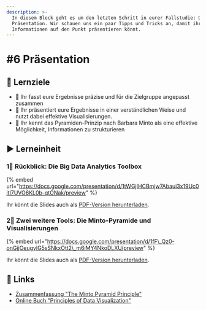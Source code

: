 ```yaml
---
description: >-
  In diesem Block geht es um den letzten Schritt in eurer Fallstudie: Die
  Präsentation. Wir schauen uns ein paar Tipps und Tricks an, damit ihr eure
  Informationen auf den Punkt präsentieren könnt.
---
```


# \#6 Präsentation

## 🎯 Lernziele

* 🎯 Ihr fasst eure Ergebnisse präzise und für die Zielgruppe angepasst zusammen 
* 🎯 Ihr präsentiert eure Ergebnisse in einer verständlichen Weise und nutzt dabei effektive Visualisierungen. 
* 🎯 Ihr kennt das Pyramiden-Prinzip nach Barbara Minto als eine effektive Möglichkeit, Informationen zu strukturieren

## ▶ Lerneinheit

### 1⃣ Rückblick: Die Big Data Analytics Toolbox

{% embed url="https://docs.google.com/presentation/d/1tWGjIHCBmjw7Abaui3x19Uc0itI7UVO6KL0b-qtONak/preview" %}

Ihr könnt die Slides auch als [PDF-Version herunterladen](https://docs.google.com/presentation/d/1tWGjIHCBmjw7Abaui3x19Uc0itI7UVO6KL0b-qtONak/export/pdf).

### 2⃣ Zwei weitere Tools: Die Minto-Pyramide und Visualisierungen

{% embed url="https://docs.google.com/presentation/d/1fF\_Qz0-onGjjOeugylG5sSNkxOtt2\_m6iMY4NkoDLXU/preview" %}

Ihr könnt die Slides auch als [PDF-Version herunterladen](https://docs.google.com/presentation/d/1fF_Qz0-onGjjOeugylG5sSNkxOtt2_m6iMY4NkoDLXU/export/pdf).

## 🔗 Links

* [Zusammenfassung "The Minto Pyramid Principle"](https://www.dbai.tuwien.ac.at/staff/gatter/work/051104_The_Minto_Pyramid_Principle.pdf)
* [Online Buch "Principles of Data Visualization"](https://serialmentor.com/dataviz/index.html)

